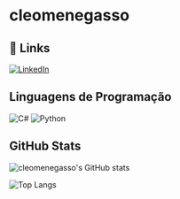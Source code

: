 
# cleomenegasso

## 🔗 Links 

[![LinkedIn](https://img.shields.io/badge/LinkedIn-000?style=for-the-badge&logo=linkedin&logoColor=0E76A8)](https://www.linkedin.com/in/cleomenegasso/)  

## Linguagens de Programação

![C#](https://img.shields.io/badge/C%23-000?style=for-the-badge&logo=c-sharp&logoColor=823085) ![Python](https://img.shields.io/badge/Python-000?style=for-the-badge&logo=python)


## GitHub Stats 

![cleomenegasso's GitHub stats](https://github-readme-stats.vercel.app/api?username=cleomenegasso&show_icons=true&theme=tokyonight)

![Top Langs](https://github-readme-stats.vercel.app/api/top-langs/?username=cleomenegasso&layout=compact)

